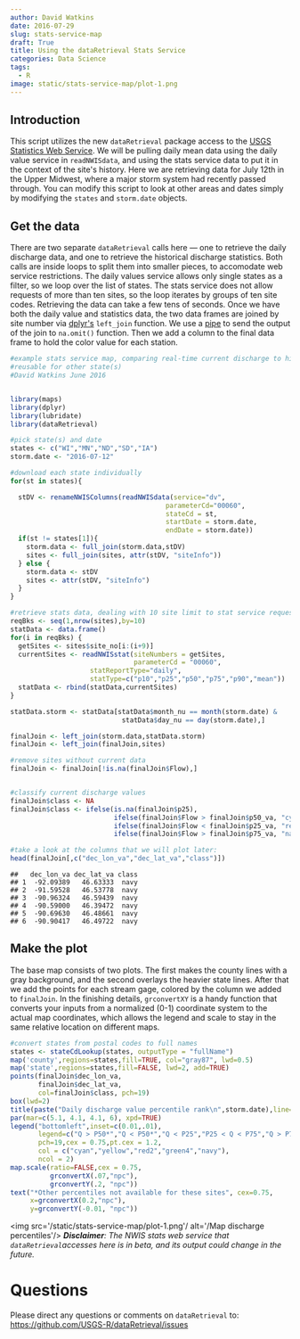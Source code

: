 ```yaml
---
author: David Watkins
date: 2016-07-29
slug: stats-service-map
draft: True
title: Using the dataRetrieval Stats Service
categories: Data Science
tags: 
  - R
image: static/stats-service-map/plot-1.png
---
```

Introduction
------------

This script utilizes the new `dataRetrieval` package access to the [USGS Statistics Web Service](http://waterservices.usgs.gov/rest/Statistics-Service.html). We will be pulling daily mean data using the daily value service in `readNWISdata`, and using the stats service data to put it in the context of the site's history. Here we are retrieving data for July 12th in the Upper Midwest, where a major storm system had recently passed through. You can modify this script to look at other areas and dates simply by modifying the `states` and `storm.date` objects.

Get the data
------------

There are two separate `dataRetrieval` calls here — one to retrieve the daily discharge data, and one to retrieve the historical discharge statistics. Both calls are inside loops to split them into smaller pieces, to accomodate web service restrictions. The daily values service allows only single states as a filter, so we loop over the list of states. The stats service does not allow requests of more than ten sites, so the loop iterates by groups of ten site codes. Retrieving the data can take a few tens of seconds. Once we have both the daily value and statistics data, the two data frames are joined by site number via [dplyr's](https://cran.rstudio.com/web/packages/dplyr/vignettes/introduction.html) `left_join` function. We use a [pipe](https://cran.r-project.org/web/packages/magrittr/vignettes/magrittr.html) to send the output of the join to `na.omit()` function. Then we add a column to the final data frame to hold the color value for each station.

``` r
#example stats service map, comparing real-time current discharge to history for each site
#reusable for other state(s)
#David Watkins June 2016


library(maps)
library(dplyr)
library(lubridate)
library(dataRetrieval)

#pick state(s) and date
states <- c("WI","MN","ND","SD","IA")
storm.date <- "2016-07-12"

#download each state individually
for(st in states){

  stDV <- renameNWISColumns(readNWISdata(service="dv",
                                       parameterCd="00060",
                                       stateCd = st,
                                       startDate = storm.date,
                                       endDate = storm.date))
  if(st != states[1]){
    storm.data <- full_join(storm.data,stDV)
    sites <- full_join(sites, attr(stDV, "siteInfo"))
  } else {
    storm.data <- stDV
    sites <- attr(stDV, "siteInfo")
  }
}

#retrieve stats data, dealing with 10 site limit to stat service requests
reqBks <- seq(1,nrow(sites),by=10)
statData <- data.frame()
for(i in reqBks) {
  getSites <- sites$site_no[i:(i+9)]
  currentSites <- readNWISstat(siteNumbers = getSites,
                               parameterCd = "00060", 
                    statReportType="daily",
                    statType=c("p10","p25","p50","p75","p90","mean"))
  statData <- rbind(statData,currentSites)
}

statData.storm <- statData[statData$month_nu == month(storm.date) & 
                            statData$day_nu == day(storm.date),]

finalJoin <- left_join(storm.data,statData.storm)
finalJoin <- left_join(finalJoin,sites) 

#remove sites without current data 
finalJoin <- finalJoin[!is.na(finalJoin$Flow),] 


#classify current discharge values
finalJoin$class <- NA
finalJoin$class <- ifelse(is.na(finalJoin$p25), 
                          ifelse(finalJoin$Flow > finalJoin$p50_va, "cyan","yellow"),
                          ifelse(finalJoin$Flow < finalJoin$p25_va, "red2",
                          ifelse(finalJoin$Flow > finalJoin$p75_va, "navy","green4")))

#take a look at the columns that we will plot later:
head(finalJoin[,c("dec_lon_va","dec_lat_va","class")])
```

    ##   dec_lon_va dec_lat_va class
    ## 1  -92.09389   46.63333  navy
    ## 2  -91.59528   46.53778  navy
    ## 3  -90.96324   46.59439  navy
    ## 4  -90.59000   46.39472  navy
    ## 5  -90.69630   46.48661  navy
    ## 6  -90.90417   46.49722  navy

Make the plot
-------------

The base map consists of two plots. The first makes the county lines with a gray background, and the second overlays the heavier state lines. After that we add the points for each stream gage, colored by the column we added to `finalJoin`. In the finishing details, `grconvertXY` is a handy function that converts your inputs from a normalized (0-1) coordinate system to the actual map coordinates, which allows the legend and scale to stay in the same relative location on different maps.

``` r
#convert states from postal codes to full names
states <- stateCdLookup(states, outputType = "fullName")
map('county',regions=states,fill=TRUE, col="gray87", lwd=0.5)
map('state',regions=states,fill=FALSE, lwd=2, add=TRUE)
points(finalJoin$dec_lon_va,
       finalJoin$dec_lat_va,
       col=finalJoin$class, pch=19)
box(lwd=2)
title(paste("Daily discharge value percentile rank\n",storm.date),line=1)
par(mar=c(5.1, 4.1, 4.1, 6), xpd=TRUE)
legend("bottomleft",inset=c(0.01,.01),
       legend=c("Q > P50*","Q < P50*","Q < P25","P25 < Q < P75","Q > P75"),
       pch=19,cex = 0.75,pt.cex = 1.2,
       col = c("cyan","yellow","red2","green4","navy"),
       ncol = 2)
map.scale(ratio=FALSE,cex = 0.75,
          grconvertX(.07,"npc"), 
          grconvertY(.2, "npc"))
text("*Other percentiles not available for these sites", cex=0.75,
     x=grconvertX(0.2,"npc"), 
     y=grconvertY(-0.01, "npc"))
```

<img src='/static/stats-service-map/plot-1.png'/ alt='/Map discharge percentiles'/> _**Disclaimer**: The NWIS stats web service that `dataRetrieval`accesses here is in beta, and its output could change in the future._

Questions
=========

Please direct any questions or comments on `dataRetrieval` to: <https://github.com/USGS-R/dataRetrieval/issues>
